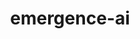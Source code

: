 ---
layout: page
title: emergence-ai
description: Using historical patient flow data from the emergency room to predict wait-times, patient-inflow, and optimize staffing.
importance: 5
category: software
redirect: https://gitlab.com/emergence-ai
github: https://gitlab.com/emergence-ai
---